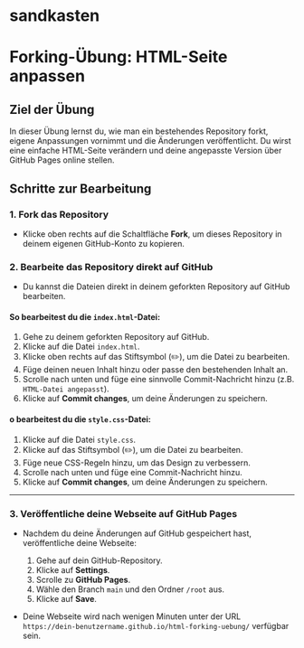 # sandkasten

# Forking-Übung: HTML-Seite anpassen

## Ziel der Übung
In dieser Übung lernst du, wie man ein bestehendes Repository forkt, eigene Anpassungen vornimmt und die Änderungen veröffentlicht. Du wirst eine einfache HTML-Seite verändern und deine angepasste Version über GitHub Pages online stellen.

## Schritte zur Bearbeitung

### 1. Fork das Repository
- Klicke oben rechts auf die Schaltfläche **Fork**, um dieses Repository in deinem eigenen GitHub-Konto zu kopieren.

### 2. Bearbeite das Repository direkt auf GitHub
- Du kannst die Dateien direkt in deinem geforkten Repository auf GitHub bearbeiten.
  
#### So bearbeitest du die `index.html`-Datei:
1. Gehe zu deinem geforkten Repository auf GitHub.
2. Klicke auf die Datei `index.html`.
3. Klicke oben rechts auf das Stiftsymbol (✏️), um die Datei zu bearbeiten.
4. Füge deinen neuen Inhalt hinzu oder passe den bestehenden Inhalt an.
5. Scrolle nach unten und füge eine sinnvolle Commit-Nachricht hinzu (z.B. `HTML-Datei angepasst`).
6. Klicke auf **Commit changes**, um deine Änderungen zu speichern.

#### o bearbeitest du die `style.css`-Datei:
1. Klicke auf die Datei `style.css`.
2. Klicke auf das Stiftsymbol (✏️), um die Datei zu bearbeiten.
3. Füge neue CSS-Regeln hinzu, um das Design zu verbessern.
4. Scrolle nach unten und füge eine Commit-Nachricht hinzu.
5. Klicke auf **Commit changes**, um deine Änderungen zu speichern.

---

### 3. Veröffentliche deine Webseite auf GitHub Pages
- Nachdem du deine Änderungen auf GitHub gespeichert hast, veröffentliche deine Webseite:
  1. Gehe auf dein GitHub-Repository.
  2. Klicke auf **Settings**.
  3. Scrolle zu **GitHub Pages**.
  4. Wähle den Branch `main` und den Ordner `/root` aus.
  5. Klicke auf **Save**.
  
- Deine Webseite wird nach wenigen Minuten unter der URL `https://dein-benutzername.github.io/html-forking-uebung/` verfügbar sein.
